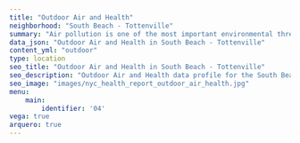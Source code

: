 ```yaml
---
title: "Outdoor Air and Health"
neighborhood: "South Beach - Tottenville"
summary: "Air pollution is one of the most important environmental threats to urban populations and while all people are exposed, pollutant emissions, levels of exposure, and population vulnerability vary across neighborhoods. Exposures to common air pollutants have been linked to respiratory and cardiovascular diseases, cancers, and premature deaths."
data_json: "Outdoor Air and Health in South Beach - Tottenville"
content_yml: "outdoor"
type: location
seo_title: "Outdoor Air and Health in South Beach - Tottenville"
seo_description: "Outdoor Air and Health data profile for the South Beach - Tottenville neighborhood of NYC."
seo_image: "images/nyc_health_report_outdoor_air_health.jpg"
menu:
    main:
        identifier: '04'
vega: true
arquero: true
---
```


